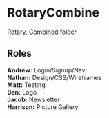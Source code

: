 # RotaryCombine
Rotary, Combined folder


## Roles
**Andrew:** Login/Signup/Nav
<br>
**Nathan:** Design/CSS/Wireframes
<br>
**Matt:** Testing
<br>
**Ben:** Logo
<br>
**Jacob:** Newsletter
<br>
**Harrison:** Picture Gallery
